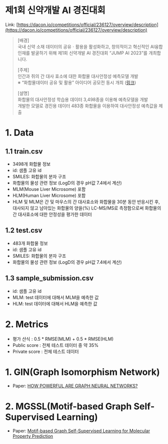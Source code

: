 # 제1회 신약개발 AI 경진대회
Link: [https://dacon.io/competitions/official/236127/overview/description](https://dacon.io/competitions/official/236127/overview/description)

> [배경] \
> 국내 신약 소재 데이터의 공유ㆍ활용을 활성화하고, 창의적이고 혁신적인 AI융합인재를 발굴하기 위해 제1회 신약개발 AI 경진대회 “JUMP AI 2023”를 개최합니다.
>
> [주제] \
> 인간과 쥐의 간 대사 효소에 대한 화합물 대사안정성 예측모델 개발 \
> ※ “화합물데이터 공유 및 활용” 아이디어 공모전 동시 개최 ([링크](https://dacon.io/competitions/official/236127/talkboard/408984?page=1&dtype=recent))
> 
> [설명] \
> 화합물의 대사안정성 학습용 데이터 3,498종을 이용해 예측모델을 개발 \
> 개발한 모델로 경진용 데이터 483종 화합물을 이용하여 대사안정성 예측값을 제출


# 1. Data
## 1.1 train.csv
- 3498개 화합물 정보
- id: 샘플 고유 id
- SMILES: 화합물의 분자 구조
- 화합물의 물성 관련 정보 (LogD의 경우 pH값 7.4에서 계산)
- MLM(Mouse Liver Microsome) 포함
- HLM(Human Liver Microsome) 포함
- HLM 및 MLM은 간 및 마우스의 간 대사효소와 화합물을 30분 동안 반응시킨 후, 대사되지 않고 남아있는 화합물의 양을(%) LC-MS/MS로 측정함으로써 화합물의 간 대사효소에 대한 안정성을 평가한 데이터

## 1.2 test.csv
- 483개 화합물 정보
- id: 샘플 고유 id
- SMILES: 화합물의 분자 구조
- 화합물의 물성 관련 정보 (LogD의 경우 pH값 7.4에서 계산)

## 1.3 sample_submission.csv
- id: 샘플 고유 id
- MLM: test 데이터에 대해서 MLM을 예측한 값
- HLM: test 데이터에 대해서 HLM을 예측한 값


# 2. Metrics
- 평가 산식 : 0.5 * RMSE(MLM) + 0.5 * RMSE(HLM)
- Public score : 전체 테스트 데이터 중 약 35%
- Private score : 전체 테스트 데이터



# 1. GIN(Graph Isomorphism Network)
- Paper: [HOW POWERFUL ARE GRAPH NEURAL NETWORKS?](https://arxiv.org/pdf/1810.00826.pdf)


# 2. MGSSL(Motif-based Graph Self-Supervised Learning)
- Paper: [Motif-based Graph Self-Supervised Learning for Molecular Property Prediction](https://arxiv.org/pdf/2110.00987.pdf)

